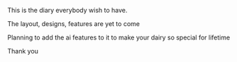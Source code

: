 This is the diary everybody wish to have.


The layout, designs, features are yet to come


Planning to add the ai features to it to make your dairy so special for lifetime



Thank you